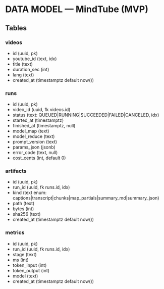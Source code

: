 # DATA MODEL — MindTube (MVP)

## Tables
### videos
- id (uuid, pk)
- youtube_id (text, idx)
- title (text)
- duration_sec (int)
- lang (text)
- created_at (timestamptz default now())

### runs
- id (uuid, pk)
- video_id (uuid, fk videos.id)
- status (text: QUEUED|RUNNING|SUCCEEDED|FAILED|CANCELED, idx)
- started_at (timestamptz)
- finished_at (timestamptz, null)
- model_map (text)
- model_reduce (text)
- prompt_version (text)
- params_json (jsonb)
- error_code (text, null)
- cost_cents (int, default 0)

### artifacts
- id (uuid, pk)
- run_id (uuid, fk runs.id, idx)
- kind (text enum: captions|transcript|chunks|map_partials|summary_md|summary_json)
- path (text)
- bytes (int)
- sha256 (text)
- created_at (timestamptz default now())

### metrics
- id (uuid, pk)
- run_id (uuid, fk runs.id, idx)
- stage (text)
- ms (int)
- token_input (int)
- token_output (int)
- model (text)
- created_at (timestamptz default now())
